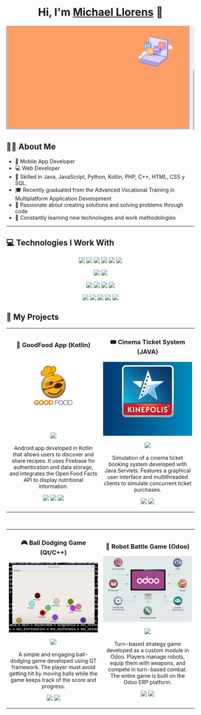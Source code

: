 <div align="center">
  <h1 align="center">Hi, I'm <a href="https://www.linkedin.com/in/michael-llorens-barbera-32b9272b3/">Michael Llorens</a> 👋</h1>
</div>

<img src="./img/header.jpeg">

## 👨‍💻 About Me

- 📲 Mobile App Developer  
- 💻 Web Developer  
- 🧠 Skilled in Java, JavaScript, Python, Kotlin, PHP, C++, HTML, CSS y SQL.
- 🎓 Recently graduated from the Advanced Vocational Training in Multiplatform Application Development  
- 🚀 Passionate about creating solutions and solving problems through code  
- 🌱 Constantly learning new technologies and work methodologies  

---

## 💻 Technologies I Work With

<p align="center">
  <!-- Lenguajes -->
  <img src="https://img.shields.io/badge/Java-ED8B00?style=for-the-badge&logo=openjdk&logoColor=white"/>
  <img src="https://img.shields.io/badge/Kotlin-0095D5?style=for-the-badge&logo=kotlin&logoColor=white"/>
  <img src="https://img.shields.io/badge/JavaScript-F7DF1E?style=for-the-badge&logo=javascript&logoColor=black"/>
  <img src="https://img.shields.io/badge/Python-3776AB?style=for-the-badge&logo=python&logoColor=white"/>
  <img src="https://img.shields.io/badge/PHP-777BB4?style=for-the-badge&logo=php&logoColor=white"/>
  <img src="https://img.shields.io/badge/C++-00599C?style=for-the-badge&logo=c%2B%2B&logoColor=white"/>
</p>

<p align="center">
  <!-- Frontend / Frameworks -->
  <img src="https://img.shields.io/badge/HTML5-E34F26?style=for-the-badge&logo=html5&logoColor=white"/>
  <img src="https://img.shields.io/badge/CSS3-1572B6?style=for-the-badge&logo=css3&logoColor=white"/>
</p>

<p align="center">
  <!-- Backend / Bases de Datos -->
  <img src="https://img.shields.io/badge/Spring_Boot-6DB33F?style=for-the-badge&logo=spring-boot&logoColor=white"/>
  <img src="https://img.shields.io/badge/MySQL-4479A1?style=for-the-badge&logo=mysql&logoColor=white"/>
  <img src="https://img.shields.io/badge/Firebase-FFCA28?style=for-the-badge&logo=firebase&logoColor=black"/>
  <img src="https://img.shields.io/badge/Odoo-714B67?style=for-the-badge&logo=odoo&logoColor=white"/>
</p>

<p align="center">
  <!-- Herramientas -->
  <img src="https://img.shields.io/badge/GitHub-181717?style=for-the-badge&logo=github&logoColor=white"/>
  <img src="https://img.shields.io/badge/Android_Studio-3DDC84?style=for-the-badge&logo=android-studio&logoColor=white"/>
  <img src="https://img.shields.io/badge/IntelliJ_IDEA-000000?style=for-the-badge&logo=intellij-idea&logoColor=white"/>
  <img src="https://img.shields.io/badge/VS_Code-007ACC?style=for-the-badge&logo=visualstudiocode&logoColor=white"/>
  <img src="https://img.shields.io/badge/Postman-FF6C37?style=for-the-badge&logo=postman&logoColor=white"/>
</p>

## 🚀 My Projects

<table>
<tr>
<td width="50%">
  <h3 align="center">🍲 GoodFood App (Kotlin)</h3>
  <div align="center">
    <a href="https://github.com/Michael-Llorens/GoodFood" target="_blank">
      <img src="./img/goodfood.png" width="350" alt="GoodFood Android App">
    </a>
    <p>
      <a href="https://github.com/Michael-Llorens/GoodFood" target="_blank">
        <img src="https://img.shields.io/badge/SOURCE CODE-80ffaa?style=for-the-badge&logo=github&logoColor=black">
      </a>
    </p>
    <p>
      Android app developed in Kotlin that allows users to discover and share recipes. It uses Firebase for authentication and data storage, and integrates the Open Food Facts API to display nutritional information.
    </p>
    <p>
      <img src="https://img.shields.io/badge/Kotlin-7F52FF?style=for-the-badge&logo=kotlin&logoColor=white"/>
      <img src="https://img.shields.io/badge/Firebase-FFCA28?style=for-the-badge&logo=firebase&logoColor=black"/>
      <img src="https://img.shields.io/badge/Android-3DDC84?style=for-the-badge&logo=android&logoColor=white"/>
    </p>
  </div>
</td>


<td width="50%">
<h3 align="center">🎟️ Cinema Ticket System (JAVA)</h3>
<div align="center">                                       
<a href="https://github.com/Michael-Llorens/Pryecte_Cine_Servlets" target="_blank"><img src="./img/kinepolis.jpg" width="350" alt="Cinema Ticket System"></a>
<p>
<a href="https://github.com/Michael-Llorens/Pryecte_Cine_Servlets" target="_blank">
<img src="https://img.shields.io/badge/SOURCE CODE-cfaae0?style=for-the-badge&logo=github&logoColor=black">
</a>
</p>
<p>Simulation of a cinema ticket booking system developed with Java Servlets. Features a graphical user interface and multithreaded clients to simulate concurrent ticket purchases.</p>
<p>
  <img src="https://img.shields.io/badge/Java-ED8B00?style=for-the-badge&logo=openjdk&logoColor=white"/>
  <img src="https://img.shields.io/badge/Servlets-007396?style=for-the-badge&logo=java&logoColor=white"/>
</p>
</div>                                                       
</tr>
</table>                                                                                 
</div>
<br>

<table>
<tr>
<td width="50%">
<h3 align="center">🎮 Ball Dodging Game (Qt/C++)</h3>
<div align="center">
<a href="https://github.com/Michael-Llorens/QT-balls-game" target="_blank"><img src="./img/juego-bolas.png" width="400" alt="Ball Game QT"></a>
<p>
<a href="https://github.com/Michael-Llorens/QT-balls-game" target="_blank">
<img src="https://img.shields.io/badge/SOURCE CODE-ff9?style=for-the-badge&logo=github&logoColor=black">
</a>
</p>
<p>A simple and engaging ball-dodging game developed using QT framework. The player must avoid getting hit by moving balls while the game keeps track of the score and progress.</p>
<p>
  <img src="https://img.shields.io/badge/C++-00599C?style=for-the-badge&logo=c%2B%2B&logoColor=white"/>
  <img src="https://img.shields.io/badge/Qt-41CD52?style=for-the-badge&logo=qt&logoColor=white"/>
</p>
</div>
                                                                                      
</td>       

<td width="50%">
<h3 align="center">🤖 Robot Battle Game (Odoo)</h3>
<div align="center">
<a href="https://github.com/Michael-Llorens/Robot-game-in-odoo" target="_blank"><img src="./img/Odoo-ERP.png" width="400" alt="Robot Game Odoo"></a>
<p>
<a href="https://github.com/Michael-Llorens/Robot-game-in-odoo" target="_blank">
<img src="https://img.shields.io/badge/SOURCE CODE-cfaae0?style=for-the-badge&logo=github&logoColor=black">
</a>
</p>
<p>Turn-based strategy game developed as a custom module in Odoo.
Players manage robots, equip them with weapons, and compete in turn-based combat.
The entire game is built on the Odoo ERP platform.</p>
<p>
  <img src="https://img.shields.io/badge/Python-3776AB?style=for-the-badge&logo=python&logoColor=white"/>
  <img src="https://img.shields.io/badge/Odoo-714B67?style=for-the-badge&logo=odoo&logoColor=white"/>
</p>
</div>                                                                                     
</td>  
</tr>
</table>
<br>
